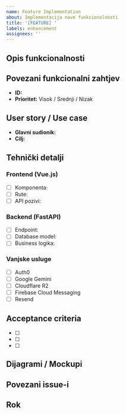 ```yaml
---
name: Feature Implementation
about: Implementacija nove funkcionalnosti
title: '[FEATURE] '
labels: enhancement
assignees: ''
---
```


## Opis funkcionalnosti
<!-- Jasno opišite funkcionalnost koju je potrebno implementirati -->

## Povezani funkcionalni zahtjev
<!-- Npr. F-001, F-022 -->
- **ID:**
- **Prioritet:** Visok / Srednji / Nizak

## User story / Use case
<!-- Npr. UC-01: Registracija korisnika -->
- **Glavni sudionik:**
- **Cilj:**

## Tehnički detalji

### Frontend (Vue.js)

- [ ] Komponenta:
- [ ] Rute:
- [ ] API pozivi:

### Backend (FastAPI)

- [ ] Endpoint:
- [ ] Database model:
- [ ] Business logika:

### Vanjske usluge

- [ ] Auth0
- [ ] Google Gemini
- [ ] Cloudflare R2
- [ ] Firebase Cloud Messaging
- [ ] Resend

## Acceptance criteria
<!-- Kriteriji prihvaćanja - kako znamo da je feature gotov? -->
- [ ]
- [ ]
- [ ]

## Dijagrami / Mockupi
<!-- Poveznica na dizajn, sekvencijski dijagram, ili screenshot -->

## Povezani issue-i
<!-- #broj -->

## Rok
<!-- Datum do kada treba biti gotovo -->
